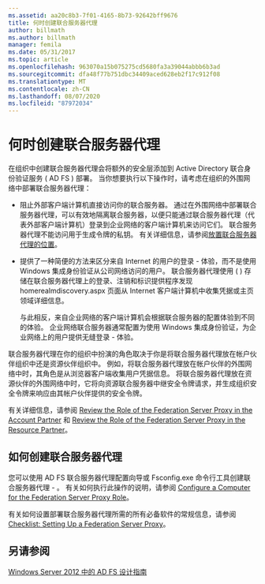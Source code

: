 ```yaml
---
ms.assetid: aa20c8b3-7f01-4165-8b73-92642bff9676
title: 何时创建联合服务器代理
author: billmath
ms.author: billmath
manager: femila
ms.date: 05/31/2017
ms.topic: article
ms.openlocfilehash: 963070a15b075275cd5680fa3a39044abbb6b3ad
ms.sourcegitcommit: dfa48f77b751dbc34409aced628eb2f17c912f08
ms.translationtype: MT
ms.contentlocale: zh-CN
ms.lasthandoff: 08/07/2020
ms.locfileid: "87972034"
---
```

# <a name="when-to-create-a-federation-server-proxy"></a>何时创建联合服务器代理

在组织中创建联合服务器代理会将额外的安全层添加到 Active Directory 联合身份验证服务 \( AD FS \) 部署。 当你想要执行以下操作时，请考虑在组织的外围网络中部署联合服务器代理：

-   阻止外部客户端计算机直接访问你的联合服务器。 通过在外围网络中部署联合服务器代理，可以有效地隔离联合服务器，以便只能通过联合服务器代理（代表外部客户端计算机）登录到企业网络的客户端计算机来访问它们。 联合服务器代理不能访问用于生成令牌的私钥。 有关详细信息，请参阅[放置联合服务器代理的位置](Where-to-Place-a-Federation-Server-Proxy.md)。

-   提供了一种简便的方法来区分来自 Internet 的用户的登录 \- 体验，而不是使用 Windows 集成身份验证从公司网络访问的用户。 联合服务器代理使用 \( \) 存储在联合服务器代理上的登录、注销和标识提供程序发现 homerealmdiscovery.aspx 页面从 Internet 客户端计算机中收集凭据或主页领域详细信息。

    与此相反，来自企业网络的客户端计算机会根据联合服务器的配置体验到不同的体验。 企业网络联合服务器通常配置为使用 Windows 集成身份验证，为企业网络上的用户提供无缝登录 \- 体验。

联合服务器代理在你的组织中扮演的角色取决于你是将联合服务器代理放在帐户伙伴组织中还是资源伙伴组织中。 例如，将联合服务器代理放在帐户伙伴的外围网络中时，其角色是从浏览器客户端收集用户凭据信息。 将联合服务器代理放在资源伙伴的外围网络中时，它将向资源联合服务器中继安全令牌请求，并生成组织安全令牌来响应由其帐户伙伴提供的安全令牌。

有关详细信息，请参阅 [Review the Role of the Federation Server Proxy in the Account Partner](Review-the-Role-of-the-Federation-Server-Proxy-in-the-Account-Partner.md) 和 [Review the Role of the Federation Server Proxy in the Resource Partner](Review-the-Role-of-the-Federation-Server-Proxy-in-the-Resource-Partner.md)。

## <a name="how-to-create-a-federation-server-proxy"></a>如何创建联合服务器代理
您可以使用 AD FS 联合服务器代理配置向导或 Fsconfig.exe 命令行工具创建联合服务器代理 \- 。 有关如何执行此操作的说明，请参阅 [Configure a Computer for the Federation Server Proxy Role](../../ad-fs/deployment/Configure-a-Computer-for-the-Federation-Server-Proxy-Role.md)。

有关如何设置部署联合服务器代理所需的所有必备软件的常规信息，请参阅 [Checklist: Setting Up a Federation Server Proxy](../../ad-fs/deployment/Checklist--Setting-Up-a-Federation-Server-Proxy.md)。

## <a name="see-also"></a>另请参阅
[Windows Server 2012 中的 AD FS 设计指南](AD-FS-Design-Guide-in-Windows-Server-2012.md)
